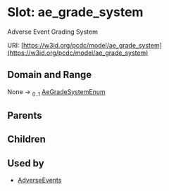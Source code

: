 
# Slot: ae_grade_system


Adverse Event Grading System

URI: [https://w3id.org/pcdc/model/ae_grade_system](https://w3id.org/pcdc/model/ae_grade_system)


## Domain and Range

None &#8594;  <sub>0..1</sub> [AeGradeSystemEnum](AeGradeSystemEnum.md)

## Parents


## Children


## Used by

 * [AdverseEvents](AdverseEvents.md)
